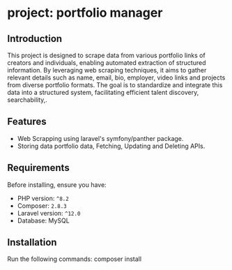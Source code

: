 # project: portfolio manager

## Introduction
This project is designed to scrape data from various portfolio links of creators and individuals, enabling automated extraction of structured information. By leveraging web scraping techniques, it aims to gather relevant details such as name, email, bio, employer, video links and projects from diverse portfolio formats. The goal is to standardize and integrate this data into a structured system, facilitating efficient talent discovery, searchability,.

## Features
- Web Scrapping using laravel's symfony/panther package.
- Storing data portfolio data, Fetching, Updating and Deleting APIs.

## Requirements
Before installing, ensure you have:
- PHP version: `^8.2`
- Composer: `2.8.3`
- Laravel version: `^12.0`
- Database: MySQL

## Installation
Run the following commands:
composer install